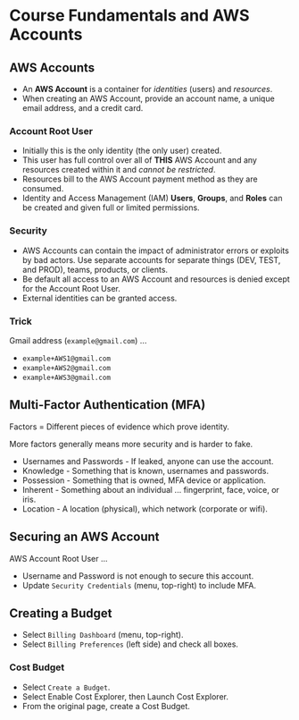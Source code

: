 # Course Fundamentals and AWS Accounts

## AWS Accounts

* An **AWS Account** is a container for *identities* (users) and *resources*.
* When creating an AWS Account, provide an account name, a unique email address, and a credit card.

### Account Root User

* Initially this is the only identity (the only user) created.
* This user has full control over all of **THIS** AWS Account and any resources created within it and *cannot be restricted*.
* Resources bill to the AWS Account payment method as they are consumed.
* Identity and Access Management (IAM) **Users**, **Groups**, and **Roles** can be created and given full or limited permissions.

### Security

* AWS Accounts can contain the impact of administrator errors or exploits by bad actors. Use separate accounts for separate things (DEV, TEST, and PROD), teams, products, or clients.
* Be default all access to an AWS Account and resources is denied except for the Account Root User.
* External identities can be granted access.

### Trick

Gmail address (`example@gmail.com`) ...

* `example+AWS1@gmail.com`
* `example+AWS2@gmail.com`
* `example+AWS3@gmail.com`

## Multi-Factor Authentication (MFA)

Factors = Different pieces of evidence which prove identity.

More factors generally means more security and is harder to fake.

* Usernames and Passwords - If leaked, anyone can use the account.
* Knowledge - Something that is known, usernames and passwords.
* Possession - Something that is owned, MFA device or application.
* Inherent - Something about an individual ... fingerprint, face, voice, or iris.
* Location - A location (physical), which network (corporate or wifi).

## Securing an AWS Account

AWS Account Root User ...

* Username and Password is not enough to secure this account.
* Update `Security Credentials` (menu, top-right) to include MFA.

## Creating a Budget

* Select `Billing Dashboard` (menu, top-right).
* Select `Billing Preferences` (left side) and check all boxes.

### Cost Budget

* Select `Create a Budget`.
* Select Enable Cost Explorer, then Launch Cost Explorer.
* From the original page, create a Cost Budget.
